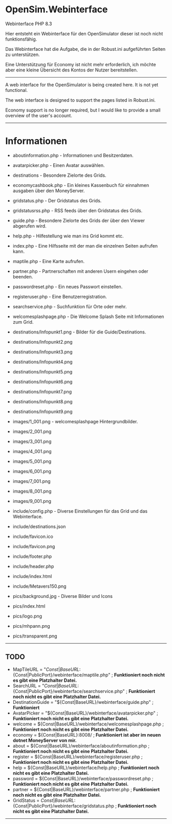 # OpenSim.Webinterface
Webinterface PHP 8.3

Hier entsteht ein Webinterface für den OpenSimulator dieser ist noch nicht funktionsfähig.

Das Webinterface hat die Aufgabe, die in der Robust.ini aufgeführten Seiten zu unterstützen.

Eine Unterstützung für Economy ist nicht mehr erforderlich, ich möchte aber eine kleine Übersicht des Kontos der Nutzer bereitstellen.

---

A web interface for the OpenSimulator is being created here. It is not yet functional.

The web interface is designed to support the pages listed in Robust.ini.

Economy support is no longer required, but I would like to provide a small overview of the user's account.

---

# Informationen

* aboutinformation.php - Informationen und Besitzerdaten.
* avatarpicker.php - Einen Avatar auswählen.
* destinations - Besondere Zielorte des Grids.
* economycashbook.php - Ein kleines Kassenbuch für einnahmen ausgaben über den MoneyServer.
* gridstatus.php - Der Gridstatus des Grids.
* gridstatusrss.php - RSS feeds über den Gridstatus des Grids.
* guide.php - Besondere Zielorte des Grids der über den Viewer abgerufen wird.
* help.php - Hilfestellung wie man ins Grid kommt etc.
* index.php - Eine Hilfsseite mit der man die einzelnen Seiten aufrufen kann.
* maptile.php - Eine Karte aufrufen.
* partner.php - Partnerschaften mit anderen Usern eingehen oder beenden.
* passwordreset.php - Ein neues Passwort einstellen.
* registeruser.php - Eine Benutzerregistration.
* searchservice.php - Suchfunktion für Orte oder mehr.
* welcomesplashpage.php - Die Welcome Splash Seite mit Informationen zum Grid.

* destinations/Infopunkt1.png - Bilder für die Guide/Destinations.
* destinations/Infopunkt2.png
* destinations/Infopunkt3.png
* destinations/Infopunkt4.png
* destinations/Infopunkt5.png
* destinations/Infopunkt6.png
* destinations/Infopunkt7.png
* destinations/Infopunkt8.png
* destinations/Infopunkt9.png

* images/1_001.png - welcomesplashpage Hintergrundbilder.
* images/2_001.png
* images/3_001.png
* images/4_001.png
* images/5_001.png
* images/6_001.png
* images/7_001.png
* images/8_001.png
* images/9_001.png

* include/config.php - Diverse Einstellungen für das Grid und das Webinterface.
* include/destinations.json
* include/favicon.ico
* include/favicon.png
* include/footer.php
* include/header.php
* include/index.html
* include/Metavers150.png

* pics/background.jpg - Diverse Bilder und Icons
* pics/index.html
* pics/logo.png
* pics/mhpann.png
* pics/transparent.png

---

## TODO

* MapTileURL = "${Const|BaseURL}:${Const|PublicPort}/webinterface/maptile.php" ; **Funktioniert noch nicht es gibt eine Platzhalter Datei.**
* SearchURL = "${Const|BaseURL}:${Const|PublicPort}/webinterface/searchservice.php" ; **Funktioniert noch nicht es gibt eine Platzhalter Datei.**
* DestinationGuide = "${Const|BaseURL}/webinterface/guide.php" ; **Funktioniert**
* AvatarPicker = "${Const|BaseURL}/webinterface/avatarpicker.php" ; **Funktioniert noch nicht es gibt eine Platzhalter Datei.**
* welcome = ${Const|BaseURL}/webinterface/welcomesplashpage.php ; **Funktioniert noch nicht es gibt eine Platzhalter Datei.**
* economy = ${Const|BaseURL}:8008/ ; **Funktioniert ist aber im neuen dotnet MoneyServer von mir.**
* about = ${Const|BaseURL}/webinterface/aboutinformation.php ; **Funktioniert noch nicht es gibt eine Platzhalter Datei.**
* register = ${Const|BaseURL}/webinterface/registeruser.php ; **Funktioniert noch nicht es gibt eine Platzhalter Datei.**
* help = ${Const|BaseURL}/webinterface/help.php ; **Funktioniert noch nicht es gibt eine Platzhalter Datei.**
* password = ${Const|BaseURL}/webinterface/passwordreset.php ; **Funktioniert noch nicht es gibt eine Platzhalter Datei.**
* partner = ${Const|BaseURL}/webinterface/partner.php ; **Funktioniert noch nicht es gibt eine Platzhalter Datei.**
* GridStatus = ${Const|BaseURL}:${Const|PublicPort}/webinterface/gridstatus.php ; **Funktioniert noch nicht es gibt eine Platzhalter Datei.**

---

